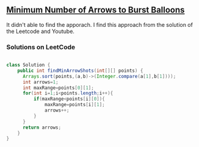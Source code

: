 ## [Minimum Number of Arrows to Burst Balloons](https://leetcode.com/problems/minimum-number-of-arrows-to-burst-balloons/)

It didn't able to find the apporach. I find this approach from the solution of the Leetcode and Youtube.

### Solutions on LeetCode

```java

class Solution {
    public int findMinArrowShots(int[][] points) {
      Arrays.sort(points,(a,b)->(Integer.compare(a[1],b[1])));  
      int arrows=1;
      int maxRange=points[0][1];
      for(int i=1;i<points.length;i++){
          if(maxRange<points[i][0]){
              maxRange=points[i][1];
              arrows++;
          }
      }
      return arrows;  
    }
}

```
